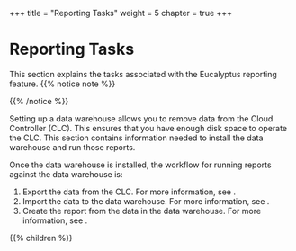 +++
title = "Reporting Tasks"
weight = 5
chapter = true
+++


# Reporting Tasks
This section explains the tasks associated with the Eucalyptus reporting feature.
{{% notice note %}}

{{% /notice %}}


Setting up a data warehouse allows you to remove data from the Cloud Controller (CLC). This ensures that you have enough disk space to operate the CLC. This section contains information needed to install the data warehouse and run those reports. 

Once the data warehouse is installed, the workflow for running reports against the data warehouse is: 



1. Export the data from the CLC. For more information, see . 
1. Import the data to the data warehouse. For more information, see . 
1. Create the report from the data in the data warehouse. For more information, see . 


{{% children %}}
